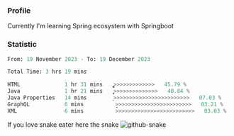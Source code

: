 ### Profile 

Currently I'm learning Spring ecosystem with Springboot

### Statistic
<!--START_SECTION:waka-->

```python
From: 19 November 2023 - To: 19 December 2023

Total Time: 3 hrs 19 mins

HTML              1 hr 31 mins    ͎͎͎͎͎͎͎͎͎͎͎͚>>>>>>>>>>>>>   45.79 %
Java              1 hr 21 mins    ͎͎͎͎͎͎͎͎͎͎͕>>>>>>>>>>>>>>   40.84 %
Java Properties   14 mins         ͎>>>>>>>>>>>>>>>>>>>>>>>>   07.03 %
GraphQL           6 mins          ̞>>>>>>>>>>>>>>>>>>>>>>>>   03.21 %
XML               6 mins          >>>>>>>>>>>>>>>>>>>>>>>>>   03.03 %
```

<!--END_SECTION:waka-->

If you love snake eater here the snake 
<picture>
  <source media="(prefers-color-scheme: dark)" srcset="https://github.com/pradana4648/pradana4648/blob/c0566a83ca6ea5f2e46bab00e717c4c82b4b5c4c/github-contribution-grid-snake-dark.svg" />
  <source media="(prefers-color-scheme: light)" srcset="https://github.com/pradana4648/pradana4648/blob/c0566a83ca6ea5f2e46bab00e717c4c82b4b5c4c/github-contribution-grid-snake.svg" />
  <img alt="github-snake" src="https://github.com/pradana4648/pradana4648/blob/c0566a83ca6ea5f2e46bab00e717c4c82b4b5c4c/github-contribution-grid-snake.svg" />
</picture>
